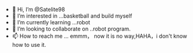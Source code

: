- 👋 Hi, I’m @Satelite98
- 👀 I’m interested in ...basketball and  build myself
- 🌱 I’m currently learning ...robot 
- 💞️ I’m looking to collaborate on ..robot program.
- 📫 How to reach me ... emmm， now  it is no way,HAHA，i don't know how to use it.

<!---
Satelite98/Satelite98 is a ✨ special ✨ repository because its `README.md` (this file) appears on your GitHub profile.
You can click the Preview link to take a look at your changes.
--->
